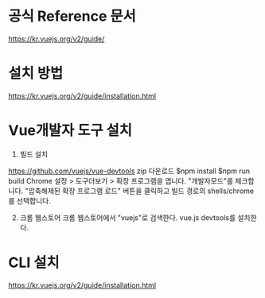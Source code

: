 
# 공식 Reference 문서 
https://kr.vuejs.org/v2/guide/

# 설치 방법
https://kr.vuejs.org/v2/guide/installation.html

# Vue개발자 도구 설치 
1. 빌드 설치

 https://github.com/vuejs/vue-devtools
 zip 다운로드 
 $npm install
 $npm run build
 Chrome 설정 > 도구더보기 > 확장 프로그램을 엽니다.
 "개발자모드"를 체크합니다.
 "압축해제된 확장 프로그램 로드" 버튼을 클릭하고 빌드 경로의 shells/chrome를 선택합니다.

2. 크롬 웹스토어
   크롬 웹스토어에서 "vuejs"로 검색한다.
   vue.js devtools를 설치한다. 

# CLI 설치
https://kr.vuejs.org/v2/guide/installation.html

